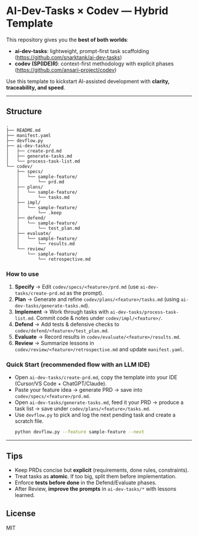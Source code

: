# AI-Dev-Tasks × Codev — Hybrid Template

This repository gives you the **best of both worlds**:
- **ai-dev-tasks**: lightweight, prompt-first task scaffolding (https://github.com/snarktank/ai-dev-tasks)
- **codev (SP(IDE)R)**: context-first methodology with explicit phases (https://github.com/ansari-project/codev)

Use this template to kickstart AI-assisted development with **clarity, traceability, and speed**.

---

## Structure

```
.
├── README.md
├── manifest.yaml
├── devflow.py
├── ai-dev-tasks/
│   ├── create-prd.md
│   ├── generate-tasks.md
│   └── process-task-list.md
└── codev/
    ├── specs/
    │   └── sample-feature/
    │       └── prd.md
    ├── plans/
    │   └── sample-feature/
    │       └── tasks.md
    ├── impl/
    │   └── sample-feature/
    │       └── .keep
    ├── defend/
    │   └── sample-feature/
    │       └── test_plan.md
    ├── evaluate/
    │   └── sample-feature/
    │       └── results.md
    └── review/
        └── sample-feature/
            └── retrospective.md
```

### How to use
1. **Specify** → Edit `codev/specs/<feature>/prd.md` (use `ai-dev-tasks/create-prd.md` as the prompt).
2. **Plan** → Generate and refine `codev/plans/<feature>/tasks.md` (using `ai-dev-tasks/generate-tasks.md`).
3. **Implement** → Work through tasks with `ai-dev-tasks/process-task-list.md`. Commit code & notes under `codev/impl/<feature>/`.
4. **Defend** → Add tests & defensive checks to `codev/defend/<feature>/test_plan.md`.
5. **Evaluate** → Record results in `codev/evaluate/<feature>/results.md`.
6. **Review** → Summarize lessons in `codev/review/<feature>/retrospective.md` and update `manifest.yaml`.

### Quick Start (recommended flow with an LLM IDE)
- Open `ai-dev-tasks/create-prd.md`, copy the template into your IDE (Cursor/VS Code + ChatGPT/Claude).
- Paste your feature idea → generate PRD → save into `codev/specs/<feature>/prd.md`.
- Open `ai-dev-tasks/generate-tasks.md`, feed it your PRD → produce a task list → save under `codev/plans/<feature>/tasks.md`.
- Use `devflow.py` to pick and log the next pending task and create a scratch file.
  ```bash
  python devflow.py --feature sample-feature --next
  ```

---

## Tips
- Keep PRDs concise but **explicit** (requirements, done rules, constraints).
- Treat tasks as **atomic**. If too big, split them before implementation.
- Enforce **tests before done** in the Defend/Evaluate phases.
- After Review, **improve the prompts** in `ai-dev-tasks/*` with lessons learned.

## License
MIT
